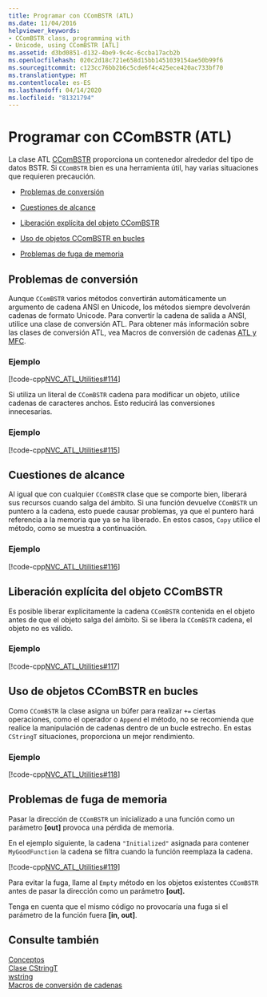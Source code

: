 ```yaml
---
title: Programar con CComBSTR (ATL)
ms.date: 11/04/2016
helpviewer_keywords:
- CComBSTR class, programming with
- Unicode, using CComBSTR [ATL]
ms.assetid: d3bd0851-d132-4be9-9c4c-6ccba17acb2b
ms.openlocfilehash: 020c2d18c721e658d15bb1451039154ae50b99f6
ms.sourcegitcommit: c123cc76bb2b6c5cde6f4c425ece420ac733bf70
ms.translationtype: MT
ms.contentlocale: es-ES
ms.lasthandoff: 04/14/2020
ms.locfileid: "81321794"
---
```

# <a name="programming-with-ccombstr-atl"></a>Programar con CComBSTR (ATL)

La clase ATL [CComBSTR](../atl/reference/ccombstr-class.md) proporciona un contenedor alrededor del tipo de datos BSTR. Si `CComBSTR` bien es una herramienta útil, hay varias situaciones que requieren precaución.

- [Problemas de conversión](#programmingwithccombstr_conversionissues)

- [Cuestiones de alcance](#programmingwithccombstr_scopeissues)

- [Liberación explícita del objeto CComBSTR](#programmingwithccombstr_explicitlyfreeing)

- [Uso de objetos CComBSTR en bucles](#programmingwithccombstr_usingloops)

- [Problemas de fuga de memoria](#programmingwithccombstr_memoryleaks)

## <a name="conversion-issues"></a><a name="programmingwithccombstr_conversionissues"></a>Problemas de conversión

Aunque `CComBSTR` varios métodos convertirán automáticamente un argumento de cadena ANSI en Unicode, los métodos siempre devolverán cadenas de formato Unicode. Para convertir la cadena de salida a ANSI, utilice una clase de conversión ATL. Para obtener más información sobre las clases de conversión ATL, vea Macros de conversión de cadenas [ATL y MFC](reference/string-conversion-macros.md).

### <a name="example"></a>Ejemplo

[!code-cpp[NVC_ATL_Utilities#114](../atl/codesnippet/cpp/programming-with-ccombstr-atl_1.cpp)]

Si utiliza un literal de `CComBSTR` cadena para modificar un objeto, utilice cadenas de caracteres anchos. Esto reducirá las conversiones innecesarias.

### <a name="example"></a>Ejemplo

[!code-cpp[NVC_ATL_Utilities#115](../atl/codesnippet/cpp/programming-with-ccombstr-atl_2.cpp)]

## <a name="scope-issues"></a><a name="programmingwithccombstr_scopeissues"></a>Cuestiones de alcance

Al igual que con cualquier `CComBSTR` clase que se comporte bien, liberará sus recursos cuando salga del ámbito. Si una función devuelve `CComBSTR` un puntero a la cadena, esto puede causar problemas, ya que el puntero hará referencia a la memoria que ya se ha liberado. En estos casos, `Copy` utilice el método, como se muestra a continuación.

### <a name="example"></a>Ejemplo

[!code-cpp[NVC_ATL_Utilities#116](../atl/codesnippet/cpp/programming-with-ccombstr-atl_3.cpp)]

## <a name="explicitly-freeing-the-ccombstr-object"></a><a name="programmingwithccombstr_explicitlyfreeing"></a>Liberación explícita del objeto CComBSTR

Es posible liberar explícitamente la cadena `CComBSTR` contenida en el objeto antes de que el objeto salga del ámbito. Si se libera la `CComBSTR` cadena, el objeto no es válido.

### <a name="example"></a>Ejemplo

[!code-cpp[NVC_ATL_Utilities#117](../atl/codesnippet/cpp/programming-with-ccombstr-atl_4.cpp)]

## <a name="using-ccombstr-objects-in-loops"></a><a name="programmingwithccombstr_usingloops"></a>Uso de objetos CComBSTR en bucles

Como `CComBSTR` la clase asigna un búfer para realizar `+=` ciertas operaciones, como el operador o `Append` el método, no se recomienda que realice la manipulación de cadenas dentro de un bucle estrecho. En estas `CStringT` situaciones, proporciona un mejor rendimiento.

### <a name="example"></a>Ejemplo

[!code-cpp[NVC_ATL_Utilities#118](../atl/codesnippet/cpp/programming-with-ccombstr-atl_5.cpp)]

## <a name="memory-leak-issues"></a><a name="programmingwithccombstr_memoryleaks"></a>Problemas de fuga de memoria

Pasar la dirección de `CComBSTR` un inicializado a una función como un parámetro **[out]** provoca una pérdida de memoria.

En el ejemplo siguiente, la cadena `"Initialized"` asignada para contener `MyGoodFunction` la cadena se filtra cuando la función reemplaza la cadena.

[!code-cpp[NVC_ATL_Utilities#119](../atl/codesnippet/cpp/programming-with-ccombstr-atl_6.cpp)]

Para evitar la fuga, llame al `Empty` método en los objetos existentes `CComBSTR` antes de pasar la dirección como un parámetro **[out].**

Tenga en cuenta que el mismo código no provocaría una fuga si el parámetro de la función fuera **[in, out]**.

## <a name="see-also"></a>Consulte también

[Conceptos](../atl/active-template-library-atl-concepts.md)<br/>
[Clase CStringT](../atl-mfc-shared/reference/cstringt-class.md)<br/>
[wstring](../standard-library/basic-string-class.md)<br/>
[Macros de conversión de cadenas](../atl/reference/string-conversion-macros.md)
